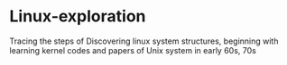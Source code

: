 # Linux-exploration
Tracing the steps of Discovering linux system structures, beginning with learning kernel codes and papers of Unix system in early 60s, 70s
